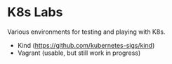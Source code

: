 # K8s Labs

Various environments for testing and playing with K8s.

* Kind (https://github.com/kubernetes-sigs/kind)
* Vagrant (usable, but still work in progress)
